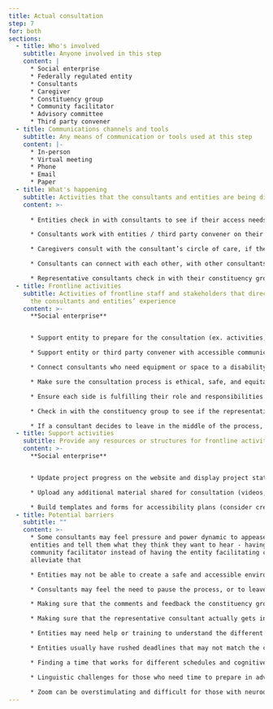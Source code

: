 ```yaml
---
title: Actual consultation
step: 7
for: both
sections:
  - title: Who's involved
    subtitle: Anyone involved in this step
    content: |
      * Social enterprise
      * Federally regulated entity
      * Consultants
      * Caregiver
      * Constituency group
      * Community facilitator
      * Advisory committee
      * Third party convener
  - title: Communications channels and tools
    subtitle: Any means of communication or tools used at this step
    content: |-
      * In-person
      * Virtual meeting
      * Phone
      * Email
      * Paper
  - title: What's happening
    subtitle: Activities that the consultants and entities are being directly involved in
    content: >-
      
      * Entities check in with consultants to see if their access needs have changed

      * Consultants work with entities / third party convener on their accessibility project, potentially with the help of caregivers and support people–consultants and entities can meet multiple times to refine feedback and plan

      * Caregivers consult with the consultant’s circle of care, if there is one 

      * Consultants can connect with each other, with other consultants, and with the advisory committee or panel of experts for support and mentorship

      * Representative consultants check in with their constituency group, gather their feedback through comments and direct quotes, and report back
  - title: Frontline activities
    subtitle: Activities of frontline staff and stakeholders that directly support
      the consultants and entities’ experience
    content: >-
      **Social enterprise**


      * Support entity to prepare for the consultation (ex. activities, and questions, format)

      * Support entity or third party convener with accessible communication materials

      * Connect consultants who need equipment or space to a disability organization 

      * Make sure the consultation process is ethical, safe, and equitable

      * Ensure each side is fulfilling their role and responsibilities

      * Check in with the constituency group to see if the representative consultant has gotten their feedback

      * If a consultant decides to leave in the middle of the process, make sure they are paid fairly for their time and contributions
  - title: Support activities
    subtitle: Provide any resources or structures for frontline activities to happen
    content: >-
      **Social enterprise**


      * Update project progress on the website and display project status including which consultants are working on the project, completion status/timeline

      * Upload any additional material shared for consultation (videos, stories, documents, etc.)

      * Build templates and forms for accessibility plans (consider creating an automated process for filling it out)
  - title: Potential barriers
    subtitle: ""
    content: >-
      * Some consultants may feel pressure and power dynamic to appease the
      entities and tell them what they think they want to hear - having a
      community facilitator instead of having the entity facilitating could
      alleviate that

      * Entities may not be able to create a safe and accessible environment for consultation. As a result, consultants may leave the process before it’s completed

      * Consultants may feel the need to pause the process, or to leave altogether. Make sure the consultant is compensated up until they need to pause or leave

      * Making sure that the comments and feedback the constituency group shares remains in context and is not misrepresented

      * Making sure that the representative consultant actually gets input from their constituency group

      * Entities may need help or training to understand the different ways consultants are able to express themselves - they may have difficulty turning consultants’ feedback into actionable results

      * Entities usually have rushed deadlines that may not match the consultants’ pace of working

      * Finding a time that works for different schedules and cognitive abilities (many people can’t be expected to show up in the middle of a workday)

      * Linguistic challenges for those who need time to prepare in advance or experience stress

      * Zoom can be overstimulating and difficult for those with neurodiversity
---
```

